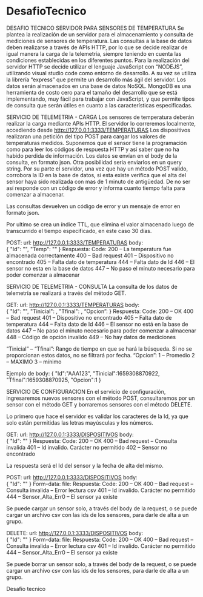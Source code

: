 # DesafioTecnico
DESAFIO TECNICO
SERVIDOR PARA SENSORES DE TEMPERATURA
Se plantea la realización de un servidor para el almacenamiento y consulta de mediciones de sensores de temperatura. 
Las consultas a la base de datos deben realizarse a través de APIs HTTP, por lo que se decide realizar de igual manera la carga de la telemetría, siempre teniendo en cuenta las condiciones establecidas en los diferentes puntos.
Para la realización del servidor HTTP se decide utilizar el lenguaje JavaScript con “NODEJS”, utilizando visual studio code como entorno de desarrollo.
A su vez se utiliza la librería “express” que permite un desarrollo más ágil del servidor.
Los datos serán almacenados en una base de datos NoSQL. MongoDB es una herramienta de costo cero para el tamaño del desarrollo que se está implementando, muy fácil para trabajar con JavaScript, y que permite tipos de consulta que serán útiles en cuanto a las características especificadas. 

SERVICIO DE TELEMETRIA - CARGA
Los sensores de temperatura deberán realizar la carga mediante APIs HTTP.
El servidor lo correremos localmente, accediendo desde http://127.0.0.1:3333/TEMPERATURAS
Los dispositivos realizaran una petición del tipo POST para cargar los valores de temperaturas medidos. Suponemos que el sensor tiene la programación como para leer los códigos de respuesta HTTP y así saber que no ha habido perdida de información. 
Los datos se envían en el body de la consulta, en formato json. Otra posibilidad seria enviarlos en un query string.
Por su parte el servidor, una vez que hay un método POST valido, corrobora la ID en la base de datos, si esta existe verifica que el alta del sensor haya sido realizada con mas de 1 minuto de antigüedad. De no ser así responde con un código de error y informa cuanto tiempo falta para comenzar a almacenar.

Las consultas devuelven un código de error y un mensaje de error en formato json.

Por ultimo se crea un índice TTL, que elimina el valor almacenado luego de transcurrido el tiempo especificado, en este caso 30 días.



POST:
	url: http://127.0.0.1:3333/TEMPERATURAS
	body: 	
{
    "Id": "<Id del sensor>",
    "Temp": "<Temperatura medida>"
}
Respuesta:
		Code: 200 – La temperatura fue almacenada correctamente
		      400 – Bad request
      401 – Dispositivo no encontrado
		      405 – Falta dato de temperatura
		      444 – Falta dato de Id
		      446 – El sensor no esta en la base de datos
		      447 – No paso el minuto necesario para poder comenzar a almacenar


SERVICIO DE TELEMETRIA - CONSULTA
La consulta de los datos de telemetría se realizará a través del método GET. 

GET:
	url: http://127.0.0.1:3333/TEMPERATURAS
	body: 	
{
    "Id": "<Id del sensor>",
    "Tinicial": <Timestamp>,
    "Tfinal": <Timestamp>,
    “Opcion”: <Numero>
}
Respuesta:
		Code: 200 – OK
		      400 – Bad request
      401 – Dispositivo no encontrado
 		      405 – Falta dato de temperatura
		      444 – Falta dato de Id
		      446 – El sensor no está en la base de datos
		      447 – No paso el minuto necesario para poder comenzar a almacenar
		      448 – Código de opción invalido 
		      449 – No hay datos de mediciones

“Tinicial” – “Tfinal”: Rango de tiempo en que se hará la búsqueda. Si no se proporcionan estos datos, no se filtrará por fecha.
“Opcion”: 1 – Promedio
          2 – MAXIMO
          3 – mínimo




Ejemplo de body:
{
   "Id":"AAA123",
   "Tinicial":1659308870922,
   "Tfinal":1659308870925,
   "Opcion":1
}

SERVICIO DE CONFIGURACION
En el servicio de configuración, ingresaremos nuevos sensores con el método POST, consultaremos por un sensor con el método GET y borraremos sensores con el método DELETE.

Lo primero que hace el servidor es validar los caracteres de la Id, ya que solo están permitidas las letras mayúsculas y los números.


GET:
	url: http://127.0.0.1:3333/DISPOSITIVOS
	body: 	
{
    "Id": "<Id del sensor>"
}
Respuesta:
		Code: 200 – OK
		      400 – Bad request – Consulta invalida
      401 – Id invalido. Carácter no permitido
 		      402 – Sensor no encontrado
		      

La respuesta será el Id del sensor y la fecha de alta del mismo.

POST:
	url: http://127.0.0.1:3333/DISPOSITIVOS
	body: 	
{
    "Id": "<Id del sensor>"
}
	Form-data: file: <file csv>
Respuesta:
		Code: 200 – OK
		      400 – Bad request – Consulta invalida – Error lectura csv
      401 – Id invalido. Carácter no permitido 		      
		      444 – Sensor_Alta_Err0 – El sensor ya existe
			
		      

Se puede cargar un sensor solo, a través del body de la request, o se puede cargar un archivo csv con las ids de los sensores, para darle de alta a un grupo.




DELETE:
	url: http://127.0.0.1:3333/DISPOSITIVOS
	body: 	
{
    "Id": "<Id del sensor>"
}
	Form-data: file: <file csv>
Respuesta:
		Code: 200 – OK
		      400 – Bad request – Consulta invalida – Error lectura csv
      401 – Id invalido. Carácter no permitido 		      
		      444 – Sensor_Alta_Err0 – El sensor ya existe
			
		      

Se puede borrar un sensor solo, a través del body de la request, o se puede cargar un archivo csv con las ids de los sensores, para darle de alta a un grupo.




Desafio tecnico
